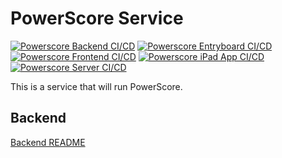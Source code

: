 # PowerScore Service

[![Powerscore Backend CI/CD](https://github.com/jebidiah252/powerscore/actions/workflows/powerscore-backend.yml/badge.svg?branch=main)](https://github.com/jebidiah252/powerscore/actions/workflows/powerscore-backend.yml)
[![Powerscore Entryboard CI/CD](https://github.com/jebidiah252/powerscore/actions/workflows/powerscore-entryboard.yml/badge.svg?branch=main)](https://github.com/jebidiah252/powerscore/actions/workflows/powerscore-entryboard.yml)
[![Powerscore Frontend CI/CD](https://github.com/jebidiah252/powerscore/actions/workflows/powerscore-frontend.yml/badge.svg?branch=main)](https://github.com/jebidiah252/powerscore/actions/workflows/powerscore-frontend.yml)
[![Powerscore iPad App CI/CD](https://github.com/jebidiah252/powerscore/actions/workflows/powerscore-ipad.yml/badge.svg?branch=main)](https://github.com/jebidiah252/powerscore/actions/workflows/powerscore-ipad.yml)
[![Powerscore Server CI/CD](https://github.com/jebidiah252/powerscore/actions/workflows/powerscore-server.yml/badge.svg?branch=main)](https://github.com/jebidiah252/powerscore/actions/workflows/powerscore-server.yml)

This is a service that will run PowerScore.

## Backend

[Backend README](backend/README.md)